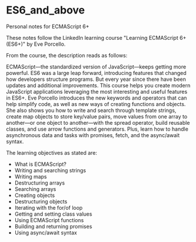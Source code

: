 # ES6_and_above
Personal notes for ECMAScript 6+

These notes follow the LinkedIn learning course "Learning ECMAScript 6+ (ES6+)" by Eve Porcello. 

From the course, the description reads as follows:

ECMAScript—the standardized version of JavaScript—keeps getting more powerful. ES6 was a large leap forward, introducing features that changed how 
developers structure programs. But every year since there have been updates and additional improvements. This course helps you create modern 
JavaScript applications leveraging the most interesting and useful features in ES6+. Eve Porcello introduces the new keywords and operators that can
help simplify code, as well as new ways of creating functions and objects. She also shows you how to write and search through template strings, 
create map objects to store key/value pairs, move values from one array to another—or one object to another—with the spread operator, build 
reusable classes, and use arrow functions and generators. Plus, learn how to handle asynchronous data and tasks with promises, fetch, and the 
async/await syntax.

The learning objectives as stated are:

- What is ECMAScript?
- Writing and searching strings
- Writing maps
- Destructuring arrays
- Searching arrays
- Creating objects
- Destructuring objects
- Iterating with the for/of loop
- Getting and setting class values
- Using ECMAScript functions
- Building and returning promises
- Using async/await syntax
